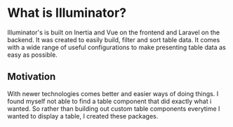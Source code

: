# What is Illuminator?

Illuminator's is built on Inertia and Vue on the frontend and Laravel on the backend.
It was created to easily build, filter and sort table data.
It comes with a wide range of useful configurations to make presenting table data as easy as possible.

## Motivation

With newer technologies comes better and easier ways of doing things.
I found myself not able to find a table component that did exactly what i wanted.
So rather than building out custom table components everytime I wanted to display a table, I created these packages.

